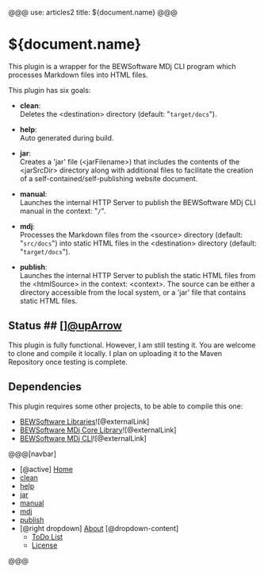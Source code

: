 @@@
use: articles2
title: ${document.name}
@@@

# ${document.name}

This plugin is a wrapper for the BEWSoftware MDj CLI program which processes 
Markdown files into HTML files.

This plugin has six goals:

- <b>clean</b>:  
Deletes the &lt;destination&gt; directory (default: "`target/docs`").

- <b>help</b>:  
Auto generated during build.

- <b>jar</b>:  
Creates a 'jar' file (&lt;jarFilename&gt;) that includes the contents of the 
&lt;jarSrcDir&gt; directory along with additional files to facilitate the 
creation of a self-contained/self-publishing website document.

- <b>manual</b>:  
Launches the internal HTTP Server to publish the BEWSoftware MDj CLI manual
in the context: "`/`".

- <b>mdj</b>:  
Processes the Markdown files from the &lt;source&gt; directory (default: "`src/docs`") 
into static HTML files in the &lt;destination&gt; directory (default: "`target/docs`").  

- <b>publish</b>:  
Launches the internal HTTP Server to publish the static HTML files from the 
&lt;htmlSource&gt; in the context: &lt;context&gt;.  The source can be either 
a directory accessible from the local system, or a 'jar' file that contains static
HTML files.

## Status ## [][@upArrow](#top)
This plugin is fully functional.  However, I am still testing it.  You are welcome to
clone and compile it locally.  I plan on uploading it to the Maven Repository
once testing is complete.

## Dependencies
This plugin requires some other projects, to be able to compile this one:

- [BEWSoftware Libraries][bewl]![@externalLink]
- [BEWSoftware MDj Core Library][mjc]![@externalLink]
- [BEWSoftware MDj CLI][mc]![@externalLink]


[bewl]:https://github.com/bewillcott/bewsoftware-libs
[mjc]:https://github.com/bewillcott/bewsoftware-mdj
[mc]:https://github.com/bewillcott/bewsoftware-mdj-cli

@@@[navbar]
- [@active] [Home](#)
- [clean]
- [help]
- [jar]
- [manual]
- [mdj]
- [publish]
- [@right dropdown] [About]
[@dropdown-content]
    - [ToDo List]
    - [License]


[About]:About.html
[clean]:Clean.html
[help]:Help.html
[Home]:index.html
[jar]:Jar.html
[License]:LICENSE.html
[manual]:Manual.html
[mdj]:Mdj.html
[publish]:Publish.html
[ToDo List]:ToDo.html
@@@
